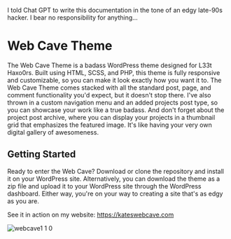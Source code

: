 I told Chat GPT to write this documentation in the tone of an edgy late-90s hacker. I bear no responsibility for anything...

# Web Cave Theme

The Web Cave Theme is a badass WordPress theme designed for L33t Haxo0rs. Built using HTML, SCSS, and PHP, this theme is fully responsive and customizable, so you can make it look exactly how you want it to. The Web Cave Theme comes stacked with all the standard post, page, and comment functionality you'd expect, but it doesn't stop there. I've also thrown in a custom navigation menu and an added projects post type, so you can showcase your work like a true badass. And don't forget about the project post archive, where you can display your projects in a thumbnail grid that emphasizes the featured image. It's like having your very own digital gallery of awesomeness.

## Getting Started

Ready to enter the Web Cave? Download or clone the repository and install it on your WordPress site. Alternatively, you can download the theme as a zip file and upload it to your WordPress site through the WordPress dashboard. Either way, you're on your way to creating a site that's as edgy as you are.

See it in action on my website: https://kateswebcave.com

![webcave1 1 0](https://user-images.githubusercontent.com/58354883/169668249-188c724c-5ca4-4200-b663-0186f074a3a6.jpg)
